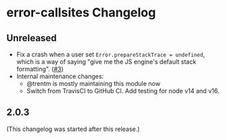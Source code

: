 # error-callsites Changelog

## Unreleased

- Fix a crash when a user set `Error.prepareStackTrace = undefined`, which
  is a way of saying "give me the JS engine's default stack formatting".
  ([#3](https://github.com/watson/error-callsites/issues/3))
- Internal maintenance changes:
    - @trentm is mostly maintaining this module now
    - Switch from TravisCI to GitHub CI. Add testing for node v14 and v16.


## 2.0.3

(This changelog was started after this release.)

